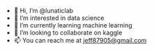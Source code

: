 - 👋 Hi, I’m @lunaticlab
- 👀 I’m interested in data science
- 🌱 I’m currently learning machine learning
- 💞️ I’m looking to collaborate on kaggle
- 📫 You can reach me at jeff87905@gmail.com

<!---
lunaticlab/lunaticlab is a ✨ special ✨ repository because its `README.md` (this file) appears on your GitHub profile.
You can click the Preview link to take a look at your changes.
--->
